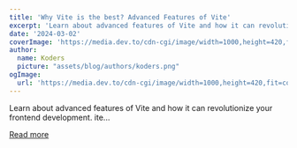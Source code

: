 ```yaml
---
title: 'Why Vite is the best? Advanced Features of Vite'
excerpt: 'Learn about advanced features of Vite and how it can revolutionize your frontend development.   ite...'
date: '2024-03-02'
coverImage: 'https://media.dev.to/cdn-cgi/image/width=1000,height=420,fit=cover,gravity=auto,format=auto/https%3A%2F%2Fdev-to-uploads.s3.amazonaws.com%2Fuploads%2Farticles%2Fd95y9g4ib9ub8m7pvm6g.png'
author:
  name: Koders
  picture: "assets/blog/authors/koders.png"
ogImage:
  url: 'https://media.dev.to/cdn-cgi/image/width=1000,height=420,fit=cover,gravity=auto,format=auto/https%3A%2F%2Fdev-to-uploads.s3.amazonaws.com%2Fuploads%2Farticles%2Fd95y9g4ib9ub8m7pvm6g.png'
---
```


Learn about advanced features of Vite and how it can revolutionize your frontend development.   ite...

[Read more](https://dev.to/codeparrot/why-vite-is-the-best-advanced-features-of-vite-3hp6)
